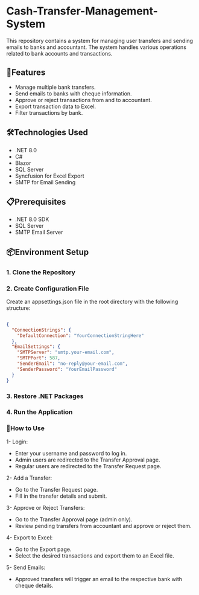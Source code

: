 # Cash-Transfer-Management-System
This repository contains a system for managing user transfers and sending emails to banks and accountant. The system handles various operations related to bank accounts and transactions.

## 🚀Features
- Manage multiple bank transfers.
- Send emails to banks with cheque information.
- Approve or reject transactions from and to accountant.
- Export transaction data to Excel.
- Filter transactions by bank.

## 🛠️Technologies Used
- .NET 8.0
- C#
- Blazor
- SQL Server
- Syncfusion for Excel Export
- SMTP for Email Sending

## 📋Prerequisites
- .NET 8.0 SDK
- SQL Server
- SMTP Email Server

## 📦Environment Setup
### 1. Clone the Repository
### 2. Create Configuration File
Create an appsettings.json file in the root directory with the following structure:
```json

{
  "ConnectionStrings": {
    "DefaultConnection": "YourConnectionStringHere"
  },
  "EmailSettings": {
    "SMTPServer": "smtp.your-email.com",
    "SMTPPort": 587,
    "SenderEmail": "no-reply@your-email.com",
    "SenderPassword": "YourEmailPassword"
  }
}
```
### 3. Restore .NET Packages
 
### 4. Run the Application

### 📝How to Use
1- Login:

- Enter your username and password to log in.
- Admin users are redirected to the Transfer Approval page.
- Regular users are redirected to the Transfer Request page.

2- Add a Transfer:

- Go to the Transfer Request page.
- Fill in the transfer details and submit.
  
3- Approve or Reject Transfers:

- Go to the Transfer Approval page (admin only).
- Review pending transfers from accountant and approve or reject them.

4- Export to Excel:

- Go to the Export page.
- Select the desired transactions and export them to an Excel file.

5- Send Emails:

- Approved transfers will trigger an email to the respective bank with cheque details.
